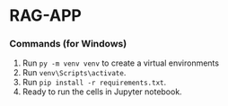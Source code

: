 # RAG-APP

### Commands (for Windows)
1. Run `py -m venv venv` to create a virtual environments
2. Run `venv\Scripts\activate`.
3. Run `pip install -r requirements.txt`.
4. Ready to run the cells in Jupyter notebook.